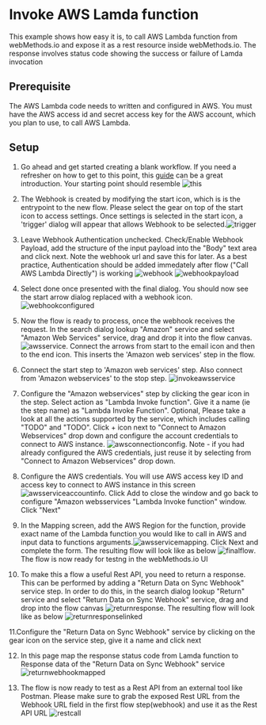# Invoke  AWS Lamda function

This example shows how easy it is,  to call AWS Lambda function from webMethods.io and expose it as a rest resource inside webMethods.io. The response involves status code showing the success or failure of Lamda invocation

## Prerequisite

The AWS Lambda code needs to written and configured in AWS. You must have the AWS access id and secret access key for the AWS account, which you plan to use, to call AWS Lambda.


## Setup

1. Go ahead and get started creating a blank workflow. If you need a refresher on how to get to this point, this [guide](https://docs.webmethods.io/workflow-building-blocks/creating-first-workflow) can be a great introduction. Your starting point should resemble ![this](https://github.com/flyondeals/webmethodsio-examples/blob/master/aws-lamda/Creating_First_Workflow.png)

2. The Webhook is created by modifying the start icon, which is is the entrypoint to the new flow. Please select the gear on top of the start icon to access settings. Once settings is selected in the start icon, a 'trigger' dialog will appear that allows Webhook to be selected.![trigger](https://github.com/flyondeals/webmethodsio-examples/blob/master/aws-lamda/trigger.png) 

3. Leave Webhook Authentication unchecked. Check/Enable Webhook Payload, add the structure of the input payload into the "Body" text area and click next. Note the webhook url and save this for later. As a best practice, Authentication should be added immedately after flow ("Call AWS Lambda Directly") is working ![webhook](https://github.com/flyondeals/webmethodsio-examples/blob/master/aws-lamda/webhook.png)  ![webhookpayload](https://github.com/flyondeals/webmethodsio-examples/blob/master/aws-lamda/webhook_payload.png) 

4. Select done once presented with the final dialog. You should now see the start arrow dialog replaced with a webhook icon. ![webhookconfigured](https://github.com/flyondeals/webmethodsio-examples/blob/master/aws-lamda/webhookconfigured.png)


5. Now the flow is ready to process, once the webhook receives the request. In the search dialog lookup "Amazon" service and select "Amazon Web Services" service, drag and drop it into the flow canvas. ![awsservice](https://github.com/flyondeals/webmethodsio-examples/blob/master/aws-lamda/aws_service.png). Connect the arrows from start to the email icon and then to the end icon. This inserts the 'Amazon web services' step in the flow. 

6. Connect the start step to 'Amazon web services' step. Also connect from 'Amazon webservices' to the stop step. ![invokeawsservice](https://github.com/flyondeals/webmethodsio-examples/blob/master/aws-lamda/invoke_aws_service.png)

7. Configure the "Amazon webservices" step by clicking the gear icon in the step. Select action as "Lambda Invoke function". Give it a name (ie the step name) as "Lambda Invoke Function". Optional, Please take a look at all the actions supported by the service, which includes calling "TODO" and "TODO". Click + icon next to "Connect to Amazon Webservices" drop down and configure the account credentials to connect to AWS instance. ![awsconnectionconfig](https://github.com/flyondeals/webmethodsio-examples/blob/master/aws-lamda/aws_connection_config.png). Note - if you had already configured the AWS credentials, just reuse it by selecting from "Connect to Amazon Webservices" drop down.

8. Configure the AWS credentials. You will use AWS access key ID and access key to connect to AWS instance in this screen ![awsserviceaccountinfo](https://github.com/flyondeals/webmethodsio-examples/blob/master/aws-lamda/aws_service_account_info.png). Click Add to close the window and go back to  configure "Amazon websservices "Lambda Invoke function" window. Click "Next" 

9. In the Mapping screen, add the AWS Region for the function, provide exact name of the Lambda function you would like to call in AWS and  input data to functions arguments.![awsservicemapping](https://github.com/flyondeals/webmethodsio-examples/blob/master/aws-lamda/aws_service_mapping.png). Click Next and complete the form. The resulting flow will look like as below ![finalflow](https://github.com/flyondeals/webmethodsio-examples/blob/master/aws-lamda/final_flow.png). The flow is now ready for testng in the webMethods.io UI

10. To make this a flow a useful Rest API, you need to return a response. This can be performed by adding a "Return Data on Sync Webhook" service step. In order to do this, in the search dialog lookup "Return" service and select  "Return Data on Sync Webhook" service, drag and drop into the flow canvas ![returnresponse](https://github.com/flyondeals/webmethodsio-examples/blob/master/aws-lamda/return_webhook.png). The resulting flow will look like as below ![returnresponselinked](https://github.com/flyondeals/webmethodsio-examples/blob/master/aws-lamda/return_webhook_linked.png) 

11.Configure the "Return Data on Sync Webhook" service by clicking on the gear icon on the service step, give it a name and click next

12. In this page map the response status code from Lamda function to Response data of the "Return Data on Sync Webhook" service ![returnwebhookmapped](https://github.com/flyondeals/webmethodsio-examples/blob/master/aws-lamda/return_webhook_mapped.png)

13. The flow is now ready to test as a Rest API from an external tool like Postman. Please make sure to grab the exposed Rest URL from the Webhook URL field in the first flow step(webhook) and use it as the Rest API URL ![restcall](https://github.com/flyondeals/webmethodsio-examples/blob/master/aws-lamda/rest.png)

